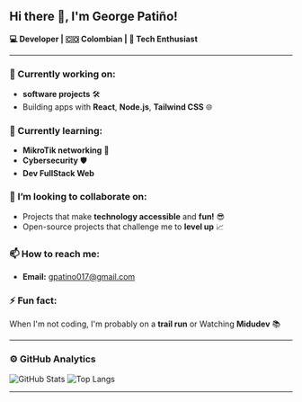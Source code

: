 ## Hi there 👋, I'm George Patiño!  
**💻 Developer | 🇨🇴 Colombian | 🚀 Tech Enthusiast**  

---

### 🔭 Currently working on: 
- **software projects** 🛠️
- Building apps with **React**, **Node.js**, **Tailwind CSS** 🌐

### 🌱 Currently learning: 
- **MikroTik networking** 📡
- **Cybersecurity** 🛡️
- **Dev FullStack Web**

### 👯 I’m looking to collaborate on:
- Projects that make **technology accessible** and **fun!** 😎
- Open-source projects that challenge me to **level up** 📈

### 📫 How to reach me: 
- **Email:** gpatino017@gmail.com 

### ⚡ Fun fact:
When I'm not coding, I'm probably on a **trail run** or Watching **Midudev** 📚

---

### ⚙ GitHub Analytics

![GitHub Stats](https://github-readme-stats.vercel.app/api?username=patgeo117&show_icons=true&theme=radical)  ![Top Langs](https://github-readme-stats.vercel.app/api/top-langs/?username=patgeo117&layout=compact&theme=radical)


---

